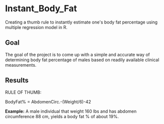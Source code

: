 # Instant_Body_Fat
Creating a thumb rule to instantly estimate one's body fat percentage using multiple regression model in R. 

## Goal
The goal of the project is to come up with a simple and accurate way of determining body fat percentage of males based on readily available clinical measurements.

## Results

RULE OF THUMB:

BodyFat\% = AbdomenCirc.-(Weight/6)-42

**Example:** A male individual that weight 160 lbs and has abdomen circumference 88 cm, yields a body fat % of about 19%.
